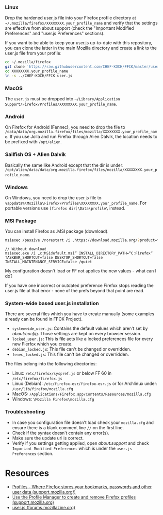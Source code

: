 ### Linux

Drop the hardened user.js file into your Firefox profile directory at <code>~/.mozilla/firefox/XXXXXXXX.your_profile_name</code> and verify that the settings are effective from about:support (check the "Important Modified Preferences" and "user.js Preferences" sections).

If you want to be able to keep your user.js up-to-date with this repository, you can clone the latter in the main Mozilla directory and create a link to the user.js file from your profile:

```bash
cd ~/.mozilla/firefox
git clone 'https://raw.githubusercontent.com/CHEF-KOCH/FFCK/master/user.js/user.js'
cd XXXXXXXX.your_profile_name
ln -s ../CHEF-KOCH/FFCK user.js
```

### MacOS

The `user.js` must be dropped into `~/Library/Application Support/Firefox/Profiles/XXXXXXXX.your_profile_name`. 


### Android


On Firefox for Android (Fennec), you need to drop the file to <code>/data/data/org.mozilla.firefox/files/mozilla/XXXXXXXX.your_profile_name</code>. If you use Jolla and run Firefox through Alien Dalvik, the location needs to be prefixed with <code>/opt/alien</code>.


### Sailfish OS + Alien Dalvik

Basically the same like Android except that the dir is under: `/opt/alien/data/data/org.mozilla.firefox/files/mozilla/XXXXXXXX.your_profile_name`.


### Windows


On Windows, you need to drop the user.js file to <code>%appdata%\Mozilla\Firefox\Profiles\XXXXXXXX.your_profile_name</code>. For portable versions use `[firefox dir]\Data\profile\` instead.



### MSI Package

You can install Firefox as .MSI package (download).

```bash
msiexec /passive /norestart /i „https://download.mozilla.org/?product=firefox-msi-latest-ssl&os=win64&lang=en“ START_MENU_SHORTCUT=true DESKTOP_SHORTCUT=true INSTALL_MAINTENANCE_SERVICE=false REMOVE_DISTRIBUTION_DIR=false TASKBAR_SHORTCUT=true /quiet /norestart
```

```
// Without download
msiexec.exe /i „c:MSidefault.msi“ INSTALL_DIRECTORY_PATH=“C:Firefox“ TASKBAR_SHORTCUT=false DESKTOP_SHORTCUT=false INSTALL_MAINTENANCE_SERVICE=false /quiet

```


My configuration doesn't load or FF not applies the new values - what can I do?


If you have one incorrect or outdated preference Firefox stops reading the user.js file at that error - none of the prefs beyond that point are read.


### System-wide based user.js installation

There are several files which you have to create manually (some examples already can be found in FFCK Project).

* `systemwide_user.js`: Contains the default values which aren't set by _about:config_. Those settings are kept on every browser session.
* `locked_user.js`: This is file acts like a locked preferences file for every new Fierfox which you create.
* `debian_locked.js`: This file can't be changed or overridden.
* `fenec_locked.js`: This file can't be changed or overridden.

The files belong into the following directories: 
* Linux: `/etc/firefox/syspref.js` or below FF 60 in `/etc/firefox/firefox.js`
* Linux (Debian): `/etc/firefox-esr/firefox-esr.js` or for Archlinux under: `/usr/lib/firefox/mozilla.cfg`
* MacOS: `/Applications/Firefox.app/Contents/Resources/mozilla.cfg`
* Windows: `\Mozilla Firefox\mozilla.cfg`


### Troubleshooting

* In case you configuration file doesn't load check your `mozilla.cfg` and ensure there is a blank comment line `//` on the first line.
* Check if the syntax doesn't contain any error(s).
* Make sure the update url is correct.
* Verify if you settings getting applied, open _about:support_ and check `Important Modified Preferences` which is under the `user.js Preferences` section. 


Resources
========

* [Profiles - Where Firefox stores your bookmarks, passwords and other user data (support.mozilla.org/)](https://support.mozilla.org/en-US/kb/profiles-where-firefox-stores-user-data)
* [Use the Profile Manager to create and remove Firefox profiles (support.mozilla.org)](https://support.mozilla.org/en-US/kb/profile-manager-create-and-remove-firefox-profiles)
* [user.js (forums.mozillazine.org)](http://forums.mozillazine.org/viewtopic.php?f=38&t=2477123)
